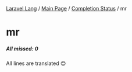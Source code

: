 [Laravel Lang](https://github.com/Laravel-Lang/lang) / [Main Page](../index.md) / [Completion Status](../status.md) / mr

# mr

##### All missed: 0

All lines are translated 😊

